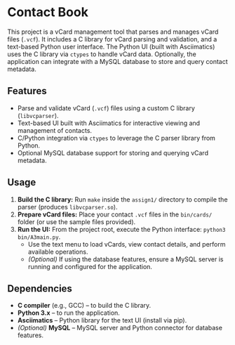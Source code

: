 <!--
 Copyright 2025 daman

 Licensed under the Apache License, Version 2.0 (the "License");
 you may not use this file except in compliance with the License.
 You may obtain a copy of the License at

     https://www.apache.org/licenses/LICENSE-2.0

 Unless required by applicable law or agreed to in writing, software
 distributed under the License is distributed on an "AS IS" BASIS,
 WITHOUT WARRANTIES OR CONDITIONS OF ANY KIND, either express or implied.
 See the License for the specific language governing permissions and
 limitations under the License.
-->


# Contact Book

This project is a vCard management tool that parses and manages vCard files (`.vcf`). It includes a C library for vCard parsing and validation, and a text-based Python user interface. The Python UI (built with Asciimatics) uses the C library via `ctypes` to handle vCard data. Optionally, the application can integrate with a MySQL database to store and query contact metadata.

## Features
- Parse and validate vCard (`.vcf`) files using a custom C library (`libvcparser`).
- Text-based UI built with Asciimatics for interactive viewing and management of contacts.
- C/Python integration via `ctypes` to leverage the C parser library from Python.
- Optional MySQL database support for storing and querying vCard metadata.

## Usage
1. **Build the C library:** Run `make` inside the `assign1/` directory to compile the parser (produces `libvcparser.so`).
2. **Prepare vCard files:** Place your contact `.vcf` files in the `bin/cards/` folder (or use the sample files provided).
3. **Run the UI:** From the project root, execute the Python interface: `python3 bin/A3main.py`.
    - Use the text menu to load vCards, view contact details, and perform available operations.
    - *(Optional)* If using the database features, ensure a MySQL server is running and configured for the application.

## Dependencies
- **C compiler** (e.g., GCC) – to build the C library.
- **Python 3.x** – to run the application.
- **Asciimatics** – Python library for the text UI (install via pip).
- *(Optional)* **MySQL** – MySQL server and Python connector for database features.
